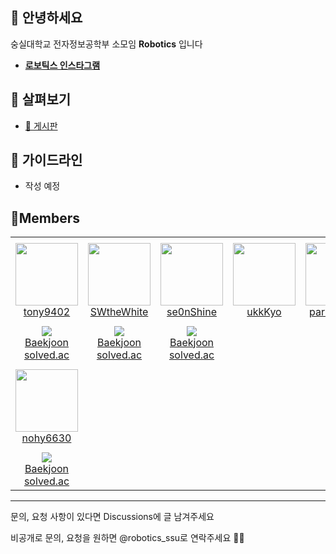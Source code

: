 ## 👋 안녕하세요

숭실대학교 전자정보공학부 소모임 **Robotics** 입니다

* [**로보틱스 인스타그램**](https://www.instagram.com/robotics_ssu)


## 👀 살펴보기
- [💬 게시판](https://github.com/orgs/Robotics-official/discussions)

## 🌈 가이드라인
- 작성 예정

## Members
<table>
<tr height="140px">
<td align="center" width="130px">
<a href="https://github.com/tony9402"><img height="100px" width="100px" src="https://avatars.githubusercontent.com/u/30228292?v=4"/></a> <br />
<a href="https://github.com/tony9402">tony9402</a>
</td>
<td align="center" width="130px">
<a href="https://github.com/SWtheWhite"><img height="100px" width="100px" src="https://avatars.githubusercontent.com/u/44691277?v=4"/></a> <br />
<a href="https://github.com/SWtheWhite">SWtheWhite</a>
</td>
<td align="center" width="130px">
<a href="https://github.com/se0nShine"><img height="100px" width="100px" src="https://avatars.githubusercontent.com/u/58286830?v=4"/></a> <br />
<a href="https://github.com/se0nShine">se0nShine</a>
</td>
<td align="center" width="130px">
<a href="https://github.com/ukkKyo"><img height="100px" width="100px" src="https://avatars.githubusercontent.com/u/68654501?v=4"/></a> <br />
<a href="https://github.com/ukkKyo">ukkKyo</a>
</td>
<td align="center" width="130px">
<a href="https://github.com/parksiwoon"><img height="100px" width="100px" src="https://avatars.githubusercontent.com/u/59051526?v=4"/></a> <br />
<a href="https://github.com/parksiwoon">parksiwoon</a>
</td>
</tr>
<tr height="50px">
<td align="center">
<img src="http://mazassumnida.wtf/api/mini/generate_badge?boj=tony9402" />
<br />
<a href="https://www.acmicpc.net/user/tony9402">Baekjoon</a>
<br />
<a href="https://solved.ac/profile/tony9402">solved.ac</a>
</td>
<td align="center">
<img src="http://mazassumnida.wtf/api/mini/generate_badge?boj=swthewhite" />
<br />
<a href="https://www.acmicpc.net/user/swthewhite">Baekjoon</a>
<br />
<a href="https://solved.ac/profile/swthewhite">solved.ac</a>
</td>
<td align="center">
<img src="http://mazassumnida.wtf/api/mini/generate_badge?boj=jselectronit" />
<br />
<a href="https://www.acmicpc.net/user/jselectronit">Baekjoon</a>
<br />
<a href="https://solved.ac/profile/jselectronit">solved.ac</a>
</td>
<td align="center">
</td>
<td align="center">
</td>
</tr>
<tr height="140px">
<td align="center" width="130px">
<a href="https://github.com/nohy6630"><img height="100px" width="100px" src="https://avatars.githubusercontent.com/u/129354455?v=4"/></a> <br />
<a href="https://github.com/nohy6630">nohy6630</a>
</td>
</tr>
<tr height="50px">
<td align="center">
<img src="http://mazassumnida.wtf/api/mini/generate_badge?boj=youngjin_noh" />
<br />
<a href="https://www.acmicpc.net/user/youngjin_noh">Baekjoon</a>
<br />
<a href="https://solved.ac/profile/youngjin_noh">solved.ac</a>
</td>
</tr>
</table>


------------

문의, 요청 사항이 있다면 Discussions에 글 남겨주세요

비공개로 문의, 요청을 원하면 @robotics_ssu로 연락주세요 🏄‍♂️
